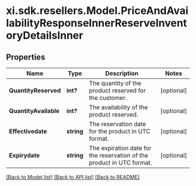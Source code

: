 # xi.sdk.resellers.Model.PriceAndAvailabilityResponseInnerReserveInventoryDetailsInner

## Properties

Name | Type | Description | Notes
------------ | ------------- | ------------- | -------------
**QuantityReserved** | **int?** | The quantity of the product reserved for the customer. | [optional] 
**QuantityAvailable** | **int?** | The availability of the product reserved. | [optional] 
**Effectivedate** | **string** | The reservation date for the product in UTC format. | [optional] 
**Expirydate** | **string** | The expiration date for the reservation of the product in UTC format. | [optional] 

[[Back to Model list]](../README.md#documentation-for-models) [[Back to API list]](../README.md#documentation-for-api-endpoints) [[Back to README]](../README.md)

